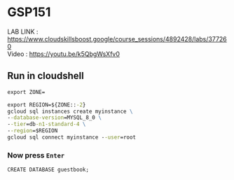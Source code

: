# GSP151

LAB LINK : https://www.cloudskillsboost.google/course_sessions/4892428/labs/377260 \
Video : https://youtu.be/k5QbgWsXfv0

## Run in cloudshell

```cmd
export ZONE=
```

```cmd
export REGION=${ZONE::-2}
gcloud sql instances create myinstance \
--database-version=MYSQL_8_0 \
--tier=db-n1-standard-4 \
--region=$REGION
gcloud sql connect myinstance --user=root
```

### Now press `Enter`

```cmd
CREATE DATABASE guestbook;
```
